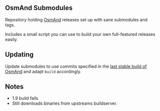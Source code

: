 ## OsmAnd Submodules

Repository holding [OsmAnd](https://github.com/osmandapp) releases set up with sane submodules and tags.

Includes a small script you can use to build your own full-featured releases
easily.

## Updating

Update submodules to use commits specified in the [last stable build of OsmAnd](http://builder.osmand.net:8080/view/OsmAnd%20Builds/job/Osmand-release/lastStableBuild/tagBuild/) and adapt `build` accordingly.

## Notes
* 1.9 build fails
* Still downloads binaries from upstreams buildserver.
